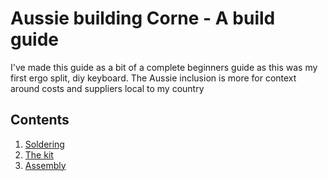 # Aussie building Corne - A build guide

I've made this guide as a bit of a complete beginners guide as this was my first ergo split, diy keyboard.
The Aussie inclusion is more for context around costs and suppliers local to my country

## Contents

1. <a href="./parts/part1soldering.md">Soldering</a>
2. <a href="./parts/part2kit.md">The kit</a>
3. <a href="./parts/part3assembly.md">Assembly</a>
